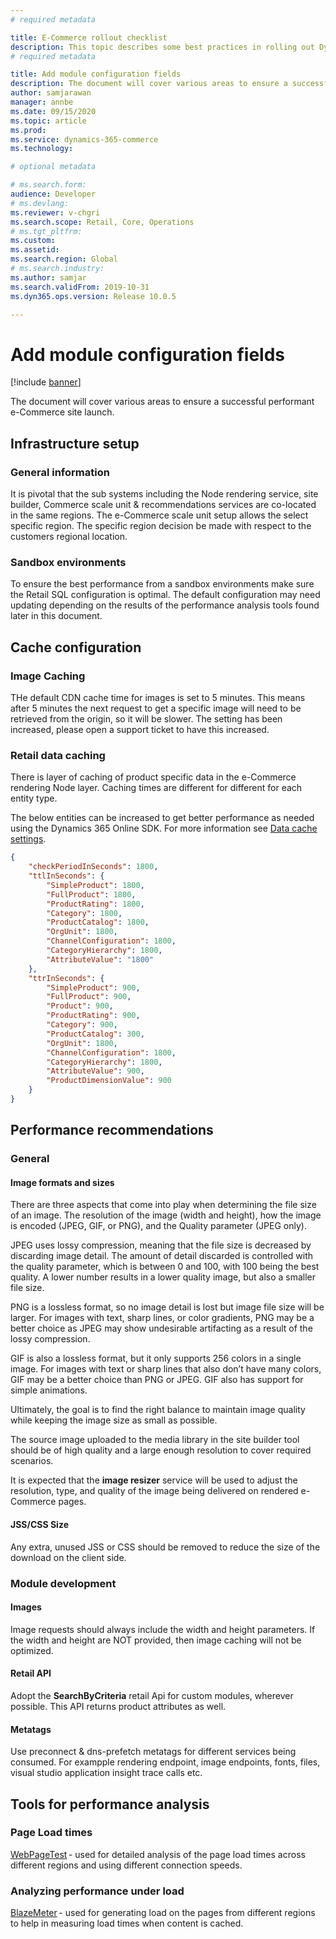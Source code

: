 ```yaml
---
# required metadata

title: E-Commerce rollout checklist
description: This topic describes some best practices in rolling out Dynamics 365 Commerce E-Commerce system.---
# required metadata

title: Add module configuration fields
description: The document will cover various areas to ensure a successful performant e-Commerce site launch.
author: samjarawan
manager: annbe
ms.date: 09/15/2020
ms.topic: article
ms.prod: 
ms.service: dynamics-365-commerce
ms.technology: 

# optional metadata

# ms.search.form: 
audience: Developer
# ms.devlang: 
ms.reviewer: v-chgri
ms.search.scope: Retail, Core, Operations
# ms.tgt_pltfrm: 
ms.custom: 
ms.assetid: 
ms.search.region: Global
# ms.search.industry: 
ms.author: samjar
ms.search.validFrom: 2019-10-31
ms.dyn365.ops.version: Release 10.0.5

---
```

# Add module configuration fields

[!include [banner](../includes/banner.md)]

The document will cover various areas to ensure a successful performant e-Commerce site launch.

## Infrastructure setup
### General information
It is pivotal that the sub systems including the Node rendering service, site builder, Commerce scale unit & recommendations services are co-located in the same regions. The e-Commerce scale unit setup allows the select specific region. The specific region decision be made with respect to the customers regional location.

### Sandbox environments 
To ensure the best performance from a sandbox environments make sure the Retail SQL configuration is optimal. The default configuration may need updating depending on the results of the performance analysis tools found later in this document.

## Cache configuration
### Image Caching 
THe default CDN cache time for images is set to 5 minutes. This means after 5 minutes the next request to get a specific image will need to be retrieved from the origin, so it will be slower. The setting has been increased, please open a support ticket to have this increased.

### Retail data caching
There is layer of caching of product specific data in the e-Commerce rendering Node layer. Caching times are different for different for each entity type.

The below entities can be increased to get better performance as needed using the Dynamics 365 Online SDK.  For more information see [Data cache settings](e-commerce-extensibility/data-action-cache-settings.md).

```json
{  
    "checkPeriodInSeconds": 1800,
    "ttlInSeconds": {
        "SimpleProduct": 1800,
        "FullProduct": 1800,  
        "ProductRating": 1800,
        "Category": 1800,
        "ProductCatalog": 1800,
        "OrgUnit": 1800,
        "ChannelConfiguration": 1800,
        "CategoryHierarchy": 1800,
        "AttributeValue": "1800"
    },
    "ttrInSeconds": {
        "SimpleProduct": 900,
        "FullProduct": 900,
        "Product": 900,
        "ProductRating": 900,
        "Category": 900,
        "ProductCatalog": 300,
        "OrgUnit": 1800,
        "ChannelConfiguration": 1800,
        "CategoryHierarchy": 1800,
        "AttributeValue": 900,        
        "ProductDimensionValue": 900  
    }
}
```

## Performance recommendations 
### General
#### Image formats and sizes
There are three aspects that come into play when determining the file size of an image. The resolution of the image (width and height), how the image is encoded (JPEG, GIF, or PNG), and the Quality parameter (JPEG only). 

JPEG uses lossy compression, meaning that the file size is decreased by discarding image detail. The amount of detail discarded is controlled with the quality parameter, which is between 0 and 100, with 100 being the best quality. A lower number results in a lower quality image, but also a smaller file size. 

PNG is a lossless format, so no image detail is lost but image file size will be larger. For images with text, sharp lines, or color gradients, PNG may be a better choice as JPEG may show undesirable artifacting as a result of the lossy compression. 

GIF is also a lossless format, but it only supports 256 colors in a single image. For images with text or sharp lines that also don’t have many colors, GIF may be a better choice than PNG or JPEG. GIF also has support for simple animations.

Ultimately, the goal is to find the right balance to maintain image quality while keeping the image size as small as possible.

The source image uploaded to the media library in the site builder tool should be of high quality and a large enough resolution to cover required scenarios.

It is expected that the **image resizer** service will be used to adjust the resolution, type, and quality of the image being delivered on rendered e-Commerce pages.

#### JSS/CSS Size 
Any extra, unused JSS or CSS should be removed to reduce the size of the download on the client side.

### Module development
#### Images
Image requests should always include the width and height parameters. If the width and height are NOT provided, then image caching will not be optimized.

#### Retail API
Adopt the **SearchByCriteria** retail Api for custom modules, wherever possible. This API returns product attributes as well.

#### Metatags
Use preconnect & dns-prefetch metatags for different services being consumed. For exampple rendering endpoint, image endpoints, fonts, files, visual studio application insight trace calls etc. 

## Tools for performance analysis
### Page Load times 
[WebPageTest](https://webpagetest.org) - used for detailed analysis of the page load times across different regions and using different connection speeds.  

### Analyzing performance under load 
[BlazeMeter](https://blazemeter.com) - used for generating load on the pages from different regions to help in measuring load times when content is cached. 
